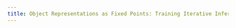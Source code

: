 ```yaml
---
title: Object Representations as Fixed Points: Training Iterative Inference Algorithms with Implicit Differentiation
---
```

